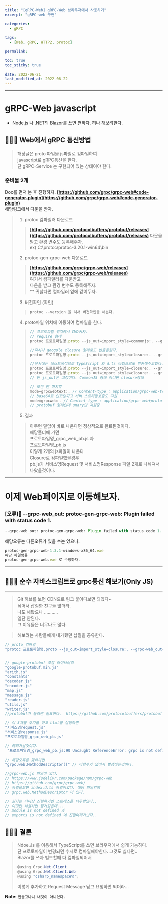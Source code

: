 ```yaml
---
title: "[gRPC-Web] gRPC-Web 브라우져에서 사용하기"
excerpt: "gRPC-web 구현"

categories:
  - gRPC
  
tags:
  - [Web, gRPC, HTTP2, protoc]

permalink: 

toc: true
toc_sticky: true
 
date: 2022-06-21
last_modified_at: 2022-06-22
---
```


---

# gRPC-Web javascript

 - Node.js 나 .NET의 Blazor를 쓰면 편하다. 허나 해보려한다.

## 🤷🏻‍♀️ Web에서 gRPC 통신방법

> 해당글은 proto 파일을 js파일로 컴파일하여 <br>
> javascript로 gRPC통신을 한다. <br>
> 단 gRPC-Service 는 구현되어 있는 상태여야 한다.<br>

### 준비물 2개

Doc를 먼저 본 후 진행하자. **[https://github.com/grpc/grpc-web#code-generator-plugin](https://github.com/grpc/grpc-web#code-generator-plugin)** <br>
해당링크에서 다운을 받자. <br>

> 1. protoc 컴파일러 다운로드
>> **[https://github.com/protocolbuffers/protobuf/releases](https://github.com/protocolbuffers/protobuf/releases)** 
>> 다운을 받고 환경 변수도 등록해주자. <br>
>> ex) C:\protoc\protoc-3.20.1-win64\bin <br>
> 2. protoc-gen-grpc-web 다운로드
>> **[https://github.com/grpc/grpc-web/releases](https://github.com/grpc/grpc-web/releases)**  <br>
>> 여기서 컴파일러를 다운받고 <br>
>> 다운을 받고 환경 변수도 등록해주자.  <br>
>> ** 귀찮다면 컴파일러 옆에 같이두자.  <br>
> 3. 버전확인 (확인)
>> ```js
>> protoc --version 을 쳐서 버전확인을 해본다.
>> ```
> 4. proto파일 위치에 이동하여 컴파일을 한다.
>> ```js
>> // 프로토파일 위치에서 CMD키자.
>> // require 형태
>> protoc 프로토파일명.proto --js_out=import_style=commonjs:. --grpc-web_out=import_style=commonjs,mode=grpcwebtext:.
>> ```
>> ```js
>> //혹시나 googole closure 형태로도 반출을한다.
>> protoc 프로토파일명.proto --js_out=import_style=closure:. --grpc-web_out=import_style=closure,mode=grpcwebtext:.
>> ```
>> ```js
>> //문서에는 테스트목적으로 TypeScript 와 d.ts 타입으로도 반환해주고있다. 
>> protoc 프로토파일명.proto --js_out=import_style=closure:. --grpc-web_out=import_style=commonjs+dts,mode=grpcwebtext:.
>> protoc 프로토파일명.proto --js_out=import_style=closure:. --grpc-web_out=import_style=typescript,mode=grpcwebtext:.
>> // 단 js_out은 고정이다. CommonJS 형태 아니면 closure형태
>> ```
>> ```js
>> // 또한 맨 마지막
>> mode=grpcwebtext:. // Content-type : application/grpc-web-text 형태
>> // base64로 인코딩되고 서버 스트리밍호출도 지원
>> mode=grpcweb:. // Content-type : application/grpc-web+proto 형태
>> // protobuf 형태인데 unary만 지원중
>> ```
> 5. 결과
>> 아무런 말없이 바로 나온다면 정상적으로 완료된것이다.  <br>
>> 해당폴더에 가면   <br>
>> 프로토파일명_grpc_web_pb.js 과  <br>
>> 프로토파일명_pb.js  <br>
>> 이렇게 2개의 js파일이 나온다  <br>
>> Closure로 컴파일했을경우   <br>
>> pb.js가 서비스명Request 및 서비스명Response 파일 2개로 나눠져서 나왔을것이다.  <br>


---

<h1>이제 Web페이지로 이동해보자.</h1>

### [오류]😬 --grpc-web_out: protoc-gen-grpc-web: Plugin failed with status code 1.

```js
--grpc-web_out: protoc-gen-grpc-web: Plugin failed with status code 1.
``` 

해당오류는 다른오류가 있을 수는 있으나.

```js
protoc-gen-grpc-web-1.3.1-windows-x86_64.exe
해당 파일명을
protoc-gen-grpc-web.exe 로 수정하자.
```

---

## 🤷🏻‍♀️ 순수 자바스크립트로 grpc통신 해보기(Only JS)

---

> Git 허브를 보면 CDN으로 링크 붙이다보면 되겠다~   <br>
> 싶어서 삽질한 친구들 많더라.  <br>
> 나도 해봤으나 ...........  <br>
> 일단 안된다.  <br>
> 그 이유들은 너무나도 많다.  <br>

> 해보려는 사람들에게 내가했던 삽질을 공유한다.  <br>

```js
// proto 컴파일
"protoc 프로토파일명.proto --js_out=import_style=closure:. --grpc-web_out=import_style=closure,mode=grpcwebtext:."


// google-protobuf 포함 라이브러리
"google-protobuf.min.js"
"arith.js"
"constants"
"decoder.js"
"encoder.js"
"map.js"
"message.js"
"reader.js"
"utils.js"
"writer.js"
//protobuf가 돌려면 필요하다.  https://github.com/protocolbuffers/protobuf-javascript

// 이 3개를 추가를 하고 html를 실행하면
"서비스명request.js"
"서비스명response.js"
"프로토파일명_grpc_web_pb.js"

// 에러가날것이다. 
 "프로토파일명_grpc_web_pb.js:90 Uncaught ReferenceError: grpc is not defined"

// 해당오류를 쫒아가면
"grpc.web.MethodDescriptor()" // 이함수가 없어서 발생하는것이다.

//grpc-web.js 파일이 있다. 
// https://www.jsdelivr.com/package/npm/grpc-web
// https://github.com/grpc/grpc-web/
// 파일을보면 index.d.ts 파일이있다. 해당 파일안에
// grpc.web.MethodDescriptor 이 있다. 

// 필자는 더이상 진행하기엔 스트레스를 너무받았다..
// 이것만 해결하면 될거같은데...
// module is not defined 과
// exports is not defined 에 진절머리가난다..
```

## 🤷🏻‍♀️ 결론

> Ndoe.Js 를 이용해서 TypeScript를 쓰면 브라우저에서 쉽게 가능하다.   <br>
> 단 프로토파일이 변경되면 수시로 컴파일해야한다. 그것도 싫다면..  <br>
> Blazor를 쓰자 빌드할때 다 컴파일되어서   <br>
> ```csharp
> @using Grpc.Net.Client
> @using Grpc.Net.Client.Web
> @using "csharp_namespace명";
> ```
> 이렇게 추가하고 Request Message 담고 요청하면 되더라...



**Note:** `만들고나니 내것이 아니었다.` 